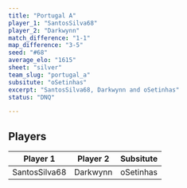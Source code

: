 ```yaml
---
title: "Portugal A"
player_1: "SantosSilva68"
player_2: "Darkwynn"
match_difference: "1-1"
map_difference: "3-5"
seed: "#68"
average_elo: "1615"
sheet: "silver"
team_slug: "portugal_a"
subsitute: "oSetinhas"
excerpt: "SantosSilva68, Darkwynn and oSetinhas"
status: "DNQ"

---
```

## Players

| Player 1 | Player 2 | Subsitute |
| -- | -- | -- |
| SantosSilva68 | Darkwynn | oSetinhas |
